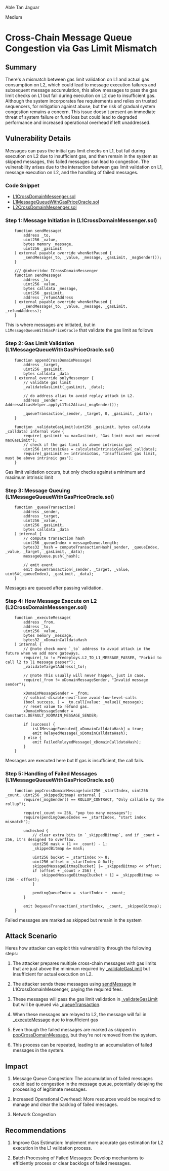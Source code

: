 Able Tan Jaguar

Medium

# Cross-Chain Message Queue Congestion via Gas Limit Mismatch

## Summary
There's a mismatch between gas limit validation on L1 and actual gas consumption on L2, which could lead to message execution failures and subsequent message accumulation, this allow messages to pass the gas limit checks on L1 but  fail during execution on L2 due to insufficient gas.
Although the system incorporates fee requirements and relies on trusted sequencers, for mitigation against abuse, but the risk of gradual system congestion remains a concern. This issue doesn't present an immediate threat of system failure or fund loss but could lead to degraded performance and increased operational overhead if left unaddressed.


## Vulnerability Details
Messages can pass the initial gas limit checks on L1, but fail during execution on L2 due to insufficient gas, and then remain in the system as skipped messages, this failed messages can  lead to congestion.
The vulnerability arises due to the interaction between gas limit validation on L1, message execution on L2, and the handling of failed messages. 

###  Code Snippet

- [L1CrossDomainMessenger.sol](https://github.com/sherlock-audit/2024-08-morphl2/blob/main/morph/contracts/contracts/l1/L1CrossDomainMessenger.sol)
- [L1MessageQueueWithGasPriceOracle.sol](https://github.com/sherlock-audit/2024-08-morphl2/blob/main/morph/contracts/contracts/l1/rollup/L1MessageQueueWithGasPriceOracle.sol)
- [L2CrossDomainMessenger.sol](https://github.com/sherlock-audit/2024-08-morphl2/blob/main/morph/contracts/contracts/l2/L2CrossDomainMessenger.sol)


### Step 1: Message Initiation in (L1CrossDomainMessenger.sol)

```solidity
    function sendMessage(
        address _to,
        uint256 _value,
        bytes memory _message,
        uint256 _gasLimit
    ) external payable override whenNotPaused {
        _sendMessage(_to, _value, _message, _gasLimit, _msgSender());
    }

    /// @inheritdoc ICrossDomainMessenger
    function sendMessage(
        address _to,
        uint256 _value,
        bytes calldata _message,
        uint256 _gasLimit,
        address _refundAddress
    ) external payable override whenNotPaused {
        _sendMessage(_to, _value, _message, _gasLimit, _refundAddress);
    }
```

This is where messages are initiated, but in `L1MessageQueueWithGasPriceOracle` that validate the gas limit as follows

### Step 2: Gas Limit Validation (L1MessageQueueWithGasPriceOracle.sol)

```solidity
    function appendCrossDomainMessage(
        address _target,
        uint256 _gasLimit,
        bytes calldata _data
    ) external override onlyMessenger {
        // validate gas limit
        _validateGasLimit(_gasLimit, _data);

        // do address alias to avoid replay attack in L2.
        address _sender = AddressAliasHelper.applyL1ToL2Alias(_msgSender());

        _queueTransaction(_sender, _target, 0, _gasLimit, _data);
    }

    function _validateGasLimit(uint256 _gasLimit, bytes calldata _calldata) internal view {
        require(_gasLimit <= maxGasLimit, "Gas limit must not exceed maxGasLimit");
        // check if the gas limit is above intrinsic gas
        uint256 intrinsicGas = calculateIntrinsicGasFee(_calldata);
        require(_gasLimit >= intrinsicGas, "Insufficient gas limit, must be above intrinsic gas");
    }
```

Gas limit validation occurs, but only checks against a minimum and maximum intrinsic limit

### Step 3: Message Queuing (L1MessageQueueWithGasPriceOracle.sol)

```solidity
    function _queueTransaction(
        address _sender,
        address _target,
        uint256 _value,
        uint256 _gasLimit,
        bytes calldata _data
    ) internal {
        // compute transaction hash
        uint256 _queueIndex = messageQueue.length;
        bytes32 _hash = computeTransactionHash(_sender, _queueIndex, _value, _target, _gasLimit, _data);
        messageQueue.push(_hash);

        // emit event
        emit QueueTransaction(_sender, _target, _value, uint64(_queueIndex), _gasLimit, _data);
    }
```

Messages are queued after passing validation.

### Step 4: How Message Execute on L2 (L2CrossDomainMessenger.sol)

```solidity
    function _executeMessage(
        address _from,
        address _to,
        uint256 _value,
        bytes memory _message,
        bytes32 _xDomainCalldataHash
    ) internal {
        // @note check more `_to` address to avoid attack in the future when we add more gateways.
        require(_to != Predeploys.L2_TO_L1_MESSAGE_PASSER, "Forbid to call l2 to l1 message passer");
        _validateTargetAddress(_to);

        // @note This usually will never happen, just in case.
        require(_from != xDomainMessageSender, "Invalid message sender");

        xDomainMessageSender = _from;
        // solhint-disable-next-line avoid-low-level-calls
        (bool success, ) = _to.call{value: _value}(_message);
        // reset value to refund gas.
        xDomainMessageSender = Constants.DEFAULT_XDOMAIN_MESSAGE_SENDER;

        if (success) {
            isL1MessageExecuted[_xDomainCalldataHash] = true;
            emit RelayedMessage(_xDomainCalldataHash);
        } else {
            emit FailedRelayedMessage(_xDomainCalldataHash);
        }
    }
```

Messages are executed here but If gas is insufficient, the call fails.

### Step 5: Handling of Failed Messages (L1MessageQueueWithGasPriceOracle.sol)

```solidity
    function popCrossDomainMessage(uint256 _startIndex, uint256 _count, uint256 _skippedBitmap) external {
        require(_msgSender() == ROLLUP_CONTRACT, "Only callable by the rollup");

        require(_count <= 256, "pop too many messages");
        require(pendingQueueIndex == _startIndex, "start index mismatch");

        unchecked {
            // clear extra bits in `_skippedBitmap`, and if _count = 256, it's designed to overflow.
            uint256 mask = (1 << _count) - 1;
            _skippedBitmap &= mask;

            uint256 bucket = _startIndex >> 8;
            uint256 offset = _startIndex & 0xff;
            skippedMessageBitmap[bucket] |= _skippedBitmap << offset;
            if (offset + _count > 256) {
                skippedMessageBitmap[bucket + 1] = _skippedBitmap >> (256 - offset);
            }

            pendingQueueIndex = _startIndex + _count;
        }

        emit DequeueTransaction(_startIndex, _count, _skippedBitmap);
    }
```

Failed messages are marked as skipped but remain in the system 

## Attack Scenario

Heres how  attacker can exploit this vulnerability through the following steps:

1. The attacker prepares multiple cross-chain messages with gas limits that are just above the minimum required by [_validateGasLimit](https://github.com/sherlock-audit/2024-08-morphl2/blob/main/morph/contracts/contracts/l1/rollup/L1MessageQueueWithGasPriceOracle.sol#L406-L411C6) but insufficient for actual execution on L2.

2. The attacker sends these messages using [sendMessage](https://github.com/sherlock-audit/2024-08-morphl2/blob/main/morph/contracts/contracts/l1/L1CrossDomainMessenger.sol#L102-L120C6) in L1CrossDomainMessenger, paying the required fees.

3. These messages will pass the gas limit validation in  [_validateGasLimit](https://github.com/sherlock-audit/2024-08-morphl2/blob/main/morph/contracts/contracts/l1/rollup/L1MessageQueueWithGasPriceOracle.sol#L407-L410C99)  but will be queued via [_queueTransaction](https://github.com/sherlock-audit/2024-08-morphl2/blob/main/morph/contracts/contracts/l1/rollup/L1MessageQueueWithGasPriceOracle.sol#L290).

4. When these messages are relayed to L2, the message will fail in [_executeMessage](https://github.com/sherlock-audit/2024-08-morphl2/blob/main/morph/contracts/contracts/l2/L2CrossDomainMessenger.sol#L125-L151C6) due to insufficient gas

5. Even though the  failed messages are marked as skipped in [popCrossDomainMessage](https://github.com/sherlock-audit/2024-08-morphl2/blob/main/morph/contracts/contracts/l1/rollup/L1MessageQueueWithGasPriceOracle.sol#L323-L345C6), but they're not  removed from the system.

6. This process can be repeated, leading to an accumulation of failed messages in the system.

## Impact

1. Message Queue Congestion: The accumulation of failed messages could lead to congestion in the message queue, potentially delaying the processing of legitimate messages.

2. Increased Operational Overhead: More resources would be required to manage and clear the backlog of failed messages.

3. Network Congestion

## Recommendations

1. Improve Gas Estimation: Implement more accurate gas estimation for L2 execution in the L1 validation process.

2. Batch Processing of Failed Messages: Develop mechanisms to efficiently process or clear backlogs of failed messages.




